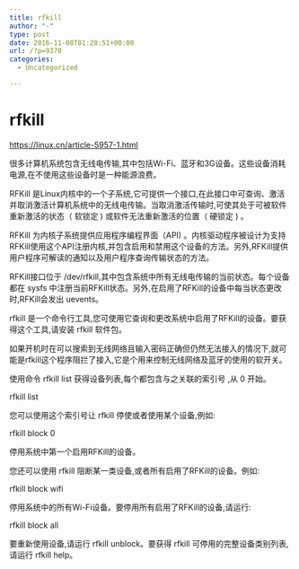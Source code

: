 ```yaml
---
title: rfkill
author: "-"
type: post
date: 2016-11-08T01:28:51+00:00
url: /?p=9370
categories:
  - Uncategorized

---
```

# rfkill
https://linux.cn/article-5957-1.html


很多计算机系统包含无线电传输,其中包括Wi-Fi、蓝牙和3G设备。这些设备消耗电源,在不使用这些设备时是一种能源浪费。

RFKill 是Linux内核中的一个子系统,它可提供一个接口,在此接口中可查询、激活并取消激活计算机系统中的无线电传输。当取消激活传输时,可使其处于可被软件重新激活的状态（ 软锁定 ) 或软件无法重新激活的位置（ 硬锁定 ) 。

RFKill 为内核子系统提供应用程序编程界面（API) 。内核驱动程序被设计为支持RFKill使用这个API注册内核,并包含启用和禁用这个设备的方法。另外,RFKill提供用户程序可解读的通知以及用户程序查询传输状态的方法。

RFKill接口位于 /dev/rfkill,其中包含系统中所有无线电传输的当前状态。每个设备都在 sysfs 中注册当前RFKill状态。另外,在启用了RFKill的设备中每当状态更改时,RFKill会发出 uevents。

rfkill 是一个命令行工具,您可使用它查询和更改系统中启用了RFKill的设备。要获得这个工具,请安装 rfkill 软件包。

如果开机时在可以搜索到无线网络且输入密码正确但仍然无法接入的情况下,就可能是rfkill这个程序阻拦了接入,它是个用来控制无线网络及蓝牙的使用的软开关。

使用命令 rfkill list 获得设备列表,每个都包含与之关联的索引号 ,从 0 开始。

rfkill list

您可以使用这个索引号让 rfkill 停使或者使用某个设备,例如: 

rfkill block 0
  
停用系统中第一个启用RFKill的设备。

您还可以使用 rfkill 阻断某一类设备,或者所有启用了RFKill的设备。例如: 

rfkill block wifi
  
停用系统中的所有Wi-Fi设备。要停用所有启用了RFKill的设备,请运行: 

rfkill block all
  
要重新使用设备,请运行 rfkill unblock。要获得 rfkill 可停用的完整设备类别列表,请运行 rfkill help。